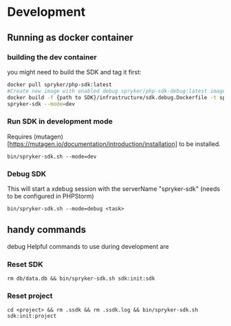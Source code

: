 # Development

## Running as docker container

### building the dev container

you might need to build the SDK and tag it first:

```bash
docker pull spryker/php-sdk:latest
#Create new image with enabled debug spryker/php-sdk-debug:latest image
docker build -f {path to SDK}/infrastructure/sdk.debug.Dockerfile -t spryker/php-sdk-debug:latest {path to SDK}/spryker-sdk
spryker-sdk --mode=dev
```

### Run SDK in development mode
Requires (mutagen)[https://mutagen.io/documentation/introduction/installation] to be installed.

`bin/spryker-sdk.sh --mode=dev`

### Debug SDK
This will start a xdebug session with the serverName "spryker-sdk" (needs to be configured in PHPStorm)

`bin/spryker-sdk.sh --mode=debug <task>`

## handy commands
debug
Helpful commands to use during development are

### Reset SDK
`rm db/data.db && bin/spryker-sdk.sh sdk:init:sdk`

### Reset project
`cd <project> && rm .ssdk && rm .ssdk.log && bin/spryker-sdk.sh sdk:init:project`
